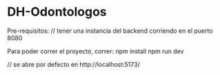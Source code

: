 # DH-Odontologos

Pre-requisitos:
// tener una instancia del backend corriendo en el puerto 8080

Para poder correr el proyecto, correr:
npm install
npm run dev

// se abre por defecto en http://localhost:5173/

